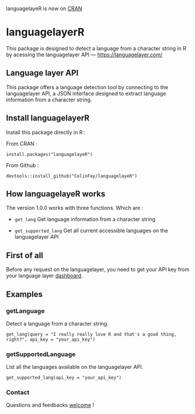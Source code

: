 languagelayeR is now on [CRAN](https://CRAN.R-project.org/package=languagelayeR)

# languagelayerR

This package is designed to detect a language from a character string in R by acessing the languagelayer API — https://languagelayer.com/

## Language layer API 

This package offers a language detection tool by connecting to the languagelayer API, a JSON interface designed to extract language information from a character string. 

## Install languagelayerR

Install this package directly in R : 

From CRAN : 

```{r}
install.packages("languagelayeR")
```

From Github :

```{r}
devtools::install_github("ColinFay/languagelayeR")
```

## How languagelayeR works

The version 1.0.0 works with three functions. Which are :  

* `get_lang` Get language information from a character string

* `get_supported_lang` Get all current accessible languages on the languagelayer API


## First of all

Before any request on the languagelayer, you need to get your API key from your language layer [dashboard](https://languagelayer.com/dashboard).

## Examples 

### getLanguage 

Detect a language from a character string. 

```{r}
get_lang(query = "I really really love R and that's a good thing, right?", api_key = "your_api_key")
```

### getSupportedLanguage 

List all the languages available on the languagelayer API. 

```{r}
get_supported_lang(api_key = "your_api_key")
```

### Contact

Questions and feedbacks [welcome](mailto:contact@colinfay.me) !
